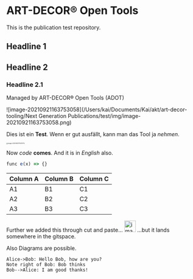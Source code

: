 # ART-DECOR® Open Tools
This is the publication test repository.

## Headline 1

## Headline 2

### Headline 2.1

Managed by ART-DECOR® Open Tools (ADOT)

![image-20210921163753058](/Users/kai/Documents/Kai/akt/art-decor-tooling/Next Generation Publications/test/img/image-20210921163753058.png)

Dies ist ein **Test**. Wenn er gut ausfällt, kann man das Tool ja *nehmen*.

<img src="image-20210921171413714.png" alt="image-20210921171413714" style="zoom: 25%;" />

Now _code_ **comes**. And it is in *English* also.

```javascript
func e(x) => {}
```


| Column A | Column B | Column C |
| -------- | -------- | -------- |
| A1       | B1       | C1       |
| A2       | B2       | C2       |
| A3       | B3       | C3       |

 Further we added this through cut and paste...
 <img width="30" alt="image" src="https://user-images.githubusercontent.com/15804431/134190198-0b447de3-c106-4a5b-afbe-8c91647ead6b.png">
...but it lands somewhere in the gitspace.

Also Diagrams are possible.

```sequence
Alice->Bob: Hello Bob, how are you?
Note right of Bob: Bob thinks
Bob-->Alice: I am good thanks!
```
